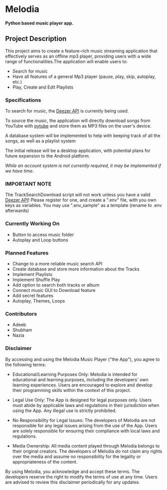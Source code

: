 # Melodia

**Python based music player app.**

## Project Description

This project aims to create a feature-rich music streaming application that effectively serves as an offline mp3 player, providing users with a wide range of functionalities.The application will enable users to:
- Search for music
- Have all features of a general Mp3 player (pause, play, skip, autoplay, etc.)
- Play, Create and Edit Playlists

### Specifications

To search for music, the [Deezer API](https://developers.deezer.com/) is currently being used.

To source the music, the application will directly download songs from YouTube with [pytube](https://github.com/pytube/pytube) and store them as MP3 files on the user's device.

A database system will be implemented to help with keeping track of all the songs, as well as a playlist system

The initial release will be a desktop application, with potential plans for future expansion to the Android platform.

*While an account system is not currently required, it may be implemented if we have time.* 

### IMPORTANT NOTE
The TrackSearchDownload script will not work unless you have a valid [Deezer API](https://developers.deezer.com/)!
Please register for one, and create a ".env" file, with you own keys as variables.
You may use ".env_sample" as a template (rename to .env afterwards)

### Currently Working On
- Button to access music folder
- Autoplay and Loop buttons

### Planned Features
- Change to a more reliable music search API
- Create database and store more information about the Tracks
- Implement Playlists
- Implement Shuffle Play
- Add option to search both tracks or album
- Connect music GUI to Download feature
- Add secret features
- Autoplay, Themes, Loops

### Contributors
- Adeeb
- Shubham
- Nazia

### Disclaimer
By accessing and using the Melodia Music Player ("the App"), you agree to the following terms:

- Educational/Learning Purposes Only: Melodia is intended for educational and learning purposes, including the developers' own learning experiences. Users are encouraged to explore and develop their programming skills within the context of this project.

- Legal Use Only: The App is designed for legal purposes only. Users must abide by applicable laws and regulations in their jurisdiction when using the App. Any illegal use is strictly prohibited.

- No Responsibility for Legal Issues: The developers of Melodia are not responsible for any legal issues arising from the use of the App. Users are solely responsible for ensuring their compliance with local laws and regulations.

- Media Ownership: All media content played through Melodia belongs to their original creators. The developers of Melodia do not claim any rights over the media and assume no responsibility for the legality or appropriateness of the content.

By using Melodia, you acknowledge and accept these terms. The developers reserve the right to modify the terms of use at any time. Users are advised to review this disclaimer periodically for any updates.
